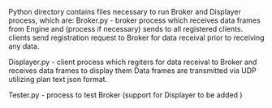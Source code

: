 Python directory contains files necessary to run Broker and Displayer process, which are: 
Broker.py - broker process which receives data frames from Engine and (process if necessary) sends to all registered clients.
clients send registration request to Broker for data receival prior to receiving any data.

Displayer.py - client process which regiters for data receival to Broker and receives data frames to display them
Data frames are transmitted via UDP utilizing plan text json format.

Tester.py - process to test Broker (support for Displayer to be added )


